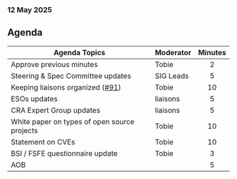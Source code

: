 ###  12 May 2025
##  Agenda
 Agenda Topics | Moderator | Minutes |
| ----- | ----- | :---: |
| Approve previous minutes | Tobie | 2 |
| Steering & Spec Committee updates | SIG Leads | 5 |
| Keeping liaisons organized ([#91](https://github.com/orcwg/orcwg/pull/91)) | Tobie | 10 |
| ESOs updates | liaisons | 5 |
| CRA Expert Group updates | liaisons | 5 |
| White paper on types of open source projects | Tobie | 10 |
| Statement on CVEs | Tobie | 10 |
| BSI / FSFE questionnaire update | Tobie | 3 |
| AOB | | 5 |
